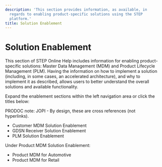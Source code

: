 ```yaml
---
description: 'This section provides information, as available, in
  regards to enabling product-specific solutions using the STEP
  platform.'
title: Solution Enablement
---
```


Solution Enablement
===================

This section of STEP Online Help includes information for enabling
product-specific solutions: Master Data Management (MDM) and Product
Lifecycle Management (PLM). Having the information on how to implement a
solution (including, in some cases, an accelerated architecture), and
why to implement it as described, allows users to better understand the
overall solutions and available functionality.

Expand the enablement sections within the left navigation area or click
the titles below: 

PRODOC note: JOPI - By design, these are cross references (not
hyperlinks).

-   Customer MDM Solution Enablement
-   GDSN Receiver Solution Enablement
-   PLM Solution Enablement

Under Product MDM Solution Enablement: 

-   Product MDM for Automotive
-   Product MDM for Retail
